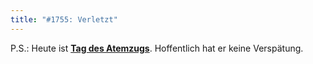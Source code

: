 ```yaml
---
title: "#1755: Verletzt"
---
```


P.S.:
Heute ist <a href="http://www.fonflatter.de/kalender"><strong>Tag des Atemzugs</strong></a>. Hoffentlich hat er keine Verspätung.

